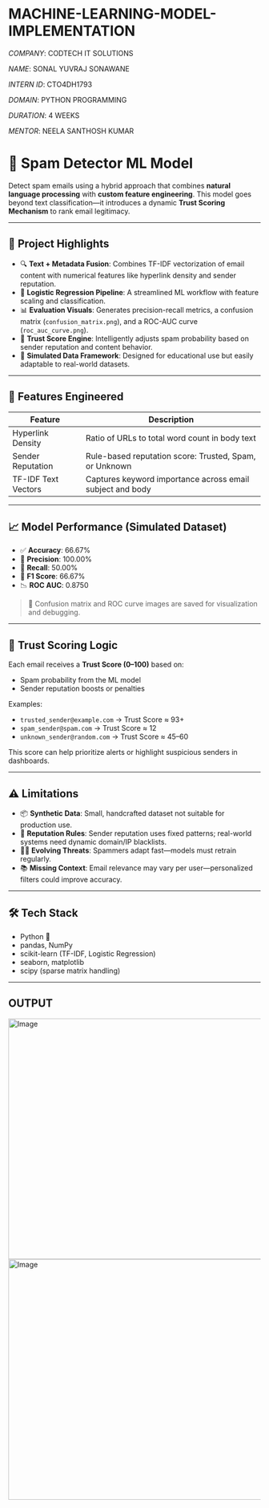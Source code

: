 # MACHINE-LEARNING-MODEL-IMPLEMENTATION

*COMPANY*: CODTECH IT SOLUTIONS

*NAME*: SONAL YUVRAJ SONAWANE

*INTERN ID*: CTO4DH1793

*DOMAIN*: PYTHON PROGRAMMING

*DURATION*: 4 WEEKS

*MENTOR*: NEELA SANTHOSH KUMAR


# 📧 Spam Detector ML Model

Detect spam emails using a hybrid approach that combines **natural language processing** with **custom feature engineering**. This model goes beyond text classification—it introduces a dynamic **Trust Scoring Mechanism** to rank email legitimacy.

---

## 🚀 Project Highlights

- 🔍 **Text + Metadata Fusion**: Combines TF-IDF vectorization of email content with numerical features like hyperlink density and sender reputation.
- 🧠 **Logistic Regression Pipeline**: A streamlined ML workflow with feature scaling and classification.
- 📊 **Evaluation Visuals**: Generates precision-recall metrics, a confusion matrix (`confusion_matrix.png`), and a ROC-AUC curve (`roc_auc_curve.png`).
- 🔐 **Trust Score Engine**: Intelligently adjusts spam probability based on sender reputation and content behavior.
- 🧪 **Simulated Data Framework**: Designed for educational use but easily adaptable to real-world datasets.

---

## 🧩 Features Engineered

| Feature             | Description                                                  |
|---------------------|--------------------------------------------------------------|
| Hyperlink Density   | Ratio of URLs to total word count in body text               |
| Sender Reputation   | Rule-based reputation score: Trusted, Spam, or Unknown       |
| TF-IDF Text Vectors | Captures keyword importance across email subject and body    |

---

## 📈 Model Performance (Simulated Dataset)

- ✅ **Accuracy**: 66.67%
- 🎯 **Precision**: 100.00%
- 🔁 **Recall**: 50.00%
- 📏 **F1 Score**: 66.67%
- 📉 **ROC AUC**: 0.8750

> 📂 Confusion matrix and ROC curve images are saved for visualization and debugging.

---

## 🔐 Trust Scoring Logic

Each email receives a **Trust Score (0–100)** based on:
- Spam probability from the ML model
- Sender reputation boosts or penalties

Examples:
- `trusted_sender@example.com` → Trust Score ≈ 93+
- `spam_sender@spam.com` → Trust Score ≈ 12
- `unknown_sender@random.com` → Trust Score ≈ 45–60

This score can help prioritize alerts or highlight suspicious senders in dashboards.

---

## ⚠️ Limitations

- 📦 **Synthetic Data**: Small, handcrafted dataset not suitable for production use.
- 🔐 **Reputation Rules**: Sender reputation uses fixed patterns; real-world systems need dynamic domain/IP blacklists.
- 🕵️‍♂️ **Evolving Threats**: Spammers adapt fast—models must retrain regularly.
- 📚 **Missing Context**: Email relevance may vary per user—personalized filters could improve accuracy.

---

## 🛠️ Tech Stack

- Python 🐍
- pandas, NumPy
- scikit-learn (TF-IDF, Logistic Regression)
- seaborn, matplotlib
- scipy (sparse matrix handling)

---

## OUTPUT

<img width="640" height="480" alt="Image" src="https://github.com/user-attachments/assets/bc96c247-41a3-4aab-845f-5701f39c4238" />
<img width="640" height="480" alt="Image" src="https://github.com/user-attachments/assets/d4b3d90a-e18a-4cd1-b6a3-914283f55d41" />
